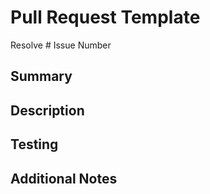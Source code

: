 # Pull Request Template

Resolve # Issue Number
<!-- Replace with the issue number that this PR resolves. -->

## Summary
<!-- Provide a brief summary of the changes made in this PR. -->

## Description
<!-- Provide a short summary of your changes and the problem they address. -->

## Testing
<!-- Upload a photo/video to demonstrate the changes. -->

## Additional Notes
<!-- Add any other relevant context about the PR. -->
